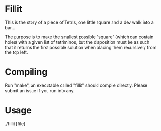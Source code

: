 # Fillit
This is the story of a piece of Tetris, one little square and a dev walk into a bar...

The purpose is to make the smallest possible "square" (which can contain holes) with a given list of tetriminos, but the disposition must be as such that it returns the first possible solution when placing them recursively from the top left.

# Compiling
Run "make", an executable called "fillit" should compile directly. Please submit an issue if you run into any.

# Usage
./fillit [file]
